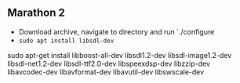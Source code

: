 ## Marathon 2

- Download archive, navigate to directory and run `./configure
- `sudo apt install libsdl-dev`

sudo apt-get install libboost-all-dev libsdl1.2-dev libsdl-image1.2-dev \
  libsdl-net1.2-dev libsdl-ttf2.0-dev libspeexdsp-dev libzzip-dev \
  libavcodec-dev libavformat-dev libavutil-dev libswscale-dev
